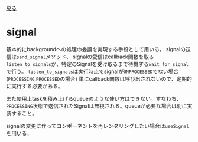 [戻る](../README.md)

# signal

基本的にbackgroundへの処理の委譲を実現する手段として用いる。
signalの送信は`send_signal`メソッド、
signalの受信はcallback関数を取る`listen_to_signals`か、特定のSignalを受け取るまで待機する`wait_for_signal`で行う。
`listen_to_signals`は実行時点でsignalが`UNPROCESSED`でない場合 (`PROCESSING`,`PROCESSED`の場合) 単にcallback関数は呼び出されないので、定期的に実行する必要がある。

また使用上taskを積み上げるqueueのような使い方はできない。すなわち、`PROCESSING`状態で送信されたSignalは無視される。queueが必要な場合は別に実装すること。

signalの変更に伴ってコンポーネントを再レンダリングしたい場合は`useSignal`を用いる．
